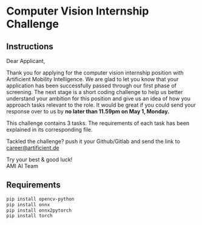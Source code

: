 # Computer Vision Internship Challenge

## Instructions

Dear Applicant,


Thank you for applying for the computer vision internship position with Artificient Mobility Intelligence.
We are glad to let you know that your application has been successfully passed through our first phase of screening. The next stage is a short coding challenge to help us better understand your ambition for this position and give us an idea of how you approach tasks relevant to the role. It would be great if you could send your response over to us by **no later than 11.59pm on May 1, Monday.**

This challenge contains 3 tasks. The requirements of each task has been explained in its corresponding file.

Tackled the challenge? push it your Github/Gitlab and send the link to [career@artificient.de](career@artificient.de)


Try your best & good luck!\
AMI AI Team

## Requirements
```bash
pip install opencv-python
pip install onnx
pip install onnx2pytorch
pip install torch
```
